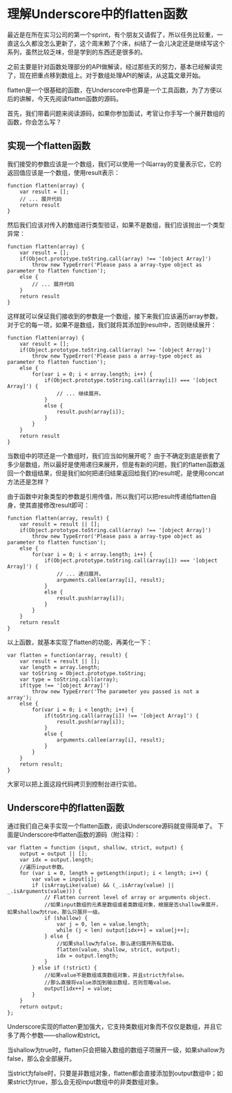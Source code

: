 # 理解Underscore中的flatten函数

最近是在所在实习公司的第一个sprint，有个朋友又请假了，所以任务比较重，一直这么久都没怎么更新了，这个周末赖了个床，纠结了一会儿决定还是继续写这个系列，虽然比较乏味，但是学到的东西还是很多的。

之前主要是针对函数处理部分的API做解读，经过那些天的努力，基本已经解读完了，现在把重点移到数组上。对于数组处理API的解读，从这篇文章开始。

flatten是一个很基础的函数，在Underscore中也算是一个工具函数，为了方便以后的讲解，今天先阅读flatten函数的源码。

首先，我们带着问题来阅读源码，如果你参加面试，考官让你手写一个展开数组的函数，你会怎么写？

## 实现一个flatten函数

我们接受的参数应该是一个数组，我们可以使用一个叫array的变量表示它，它的返回值应该是一个数组，使用result表示：

    function flatten(array) {
        var result = [];
        // ... 展开代码
        return result
    }

然后我们应该对传入的数组进行类型验证，如果不是数组，我们应该抛出一个类型异常：

    function flatten(array) {
        var result = [];
        if(Object.prototype.toString.call(array) !== '[object Array]')
            throw new TypeError('Please pass a array-type object as parameter to flatten function');
        else {
            // ... 展开代码
        }
        return result
    }

这样就可以保证我们接收到的参数是一个数组，接下来我们应该遍历array参数，对于它的每一项，如果不是数组，我们就将其添加到result中，否则继续展开：

    function flatten(array) {
        var result = [];
        if(Object.prototype.toString.call(array) !== '[object Array]')
            throw new TypeError('Please pass a array-type object as parameter to flatten function');
        else {
            for(var i = 0; i < array.length; i++) {
                if(Object.prototype.toString.call(array[i]) === '[object Array]') {
                    // ... 继续展开。
                }
                else {
                    result.push(array[i]);
                }
            }
        }
        return result
    }

当数组中的项还是一个数组时，我们应当如何展开呢？
由于不确定到底是嵌套了多少层数组，所以最好是使用递归来展开，但是有新的问题，我们的flatten函数返回一个数组结果，但是我们如何把递归结果返回给我们的result呢，是使用concat方法还是怎样？

由于函数中对象类型的参数是引用传值，所以我们可以把result传递给flatten自身，使其直接修改result即可：

    function flatten(array, result) {
        var result = result || [];
        if(Object.prototype.toString.call(array) !== '[object Array]')
            throw new TypeError('Please pass a array-type object as parameter to flatten function');
        else {
            for(var i = 0; i < array.length; i++) {
                if(Object.prototype.toString.call(array[i]) === '[object Array]') {
                    // ... 递归展开。
                    arguments.callee(array[i], result);
                }
                else {
                    result.push(array[i]);
                }
            }
        }
        return result
    }

以上函数，就基本实现了flatten的功能，再美化一下：

    var flatten = function(array, result) {
        var result = result || [];
        var length = array.length;
        var toString = Object.prototype.toString;
        var type = toString.call(array);
        if(type !== '[object Array]')
            throw new TypeError('The parameter you passed is not a array');
        else {
            for(var i = 0; i < length; i++) {
                if(toString.call(array[i]) !== '[object Array]') {
                    result.push(array[i]);
                }
                else {
                    arguments.callee(array[i], result);
                }
            }
        }
        return result;
    }

大家可以把上面这段代码拷贝到控制台进行实验。

## Underscore中的flatten函数

通过我们自己亲手实现一个flatten函数，阅读Underscore源码就变得简单了。
下面是Underscore中flatten函数的源码（附注释）：

    var flatten = function (input, shallow, strict, output) {
		output = output || [];
		var idx = output.length;
		//遍历input参数。
		for (var i = 0, length = getLength(input); i < length; i++) {
			var value = input[i];
			if (isArrayLike(value) && (_.isArray(value) || _.isArguments(value))) {
				// Flatten current level of array or arguments object.
				//如果input数组的元素是数组或者类数组对象，根据是否shallow来展开，如果shallow为true，那么只展开一级。
				if (shallow) {
					var j = 0, len = value.length;
					while (j < len) output[idx++] = value[j++];
				} else {
					//如果shallow为false，那么递归展开所有层级。
					flatten(value, shallow, strict, output);
					idx = output.length;
				}
			} else if (!strict) {
				//如果value不是数组或类数组对象，并且strict为false。
				//那么直接将value添加到输出数组，否则忽略value。
				output[idx++] = value;
			}
		}
		return output;
	};

Underscore实现的flatten更加强大，它支持类数组对象而不仅仅是数组，并且它多了两个参数——shallow和strict。

当shallow为true时，flatten只会把输入数组的数组子项展开一级，如果shallow为false，那么会全部展开。

当strict为false时，只要是非数组对象，flatten都会直接添加到output数组中；如果strict为true，那么会无视input数组中的非类数组对象。